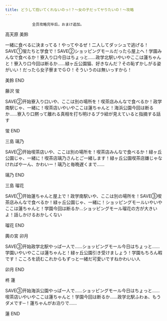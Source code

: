```yaml
---
title: どうして抱いてくれないのっ!？～女の子だってヤりたいの！～攻略
---
```


                全员攻略完毕后，おまけ追加。

高天原 美鈴

一緒に食べるに決まってる！やってやるぜ！二人してダッシュで逃げる！SAVE①蛍たちと学食で！SAVE②ショッピングモールだったら屋上へ！学園みんなで食べるか！寮入り口今日はちょっと……政学北駅いやいやここは蓮ちゃんと！寮入り口今回は断るか……緑ヶ丘公園猫、好きなんだ？その恥ずかしがる姿がいい！だったら女子寮までＧＯ！そういうのは無いっすから！

美鈴 END

藤沢 蛍

SAVE②开始寮入り口いや、ここは別の場所を！喫茶店みんなで食べるか！政学南駅じゃ、一緒に！喫茶店いやいやここは蓮ちゃんと！海浜公園今回は断るか……寮入り口黙って離れる真相を打ち明けるブラ紐が見えていると指摘する話す

蛍 END

三島 璃乃

SAVE②开始喫茶店いや、ここは別の場所を！喫茶店みんなで食べるか！緑ヶ丘公園じゃ、一緒に！喫茶店璃乃さんとご一緒します！緑ヶ丘公園喫茶店嫌じゃなければやーん、かわいー！璃乃と毎晩遅くまで……

璃乃 END

三島 瑠花

SAVE①开始蓮ちゃんと屋上で！政学南駅いや、ここは別の場所を！SAVE③喫茶店みんなで食べるか！緑ヶ丘公園じゃ、一緒に！ショッピングモールいやいやここは蓮ちゃんと！学園今回は断るか…ショッピングモール瑠花の方が大きいよ！話しかけるおかしくない

瑠花 END

輿の宮 卯月

SAVE③开始政学北駅やっぱ一人で……ショッピングモール今日はちょっと……学園いやいやここは蓮ちゃんと！緑ヶ丘公園引き受けましょう！学園もちろん暇です！こころを読むこれからもずっと一緒だ可愛いですねかわいい人

卯月 END

柊 蓮

SAVE③开始海浜公園やっぱ一人で……ショッピングモール今日はちょっと……喫茶店いやいやここは蓮ちゃんと！学園今回は断るか……政学北駅ふわぁ、もうダメです─！蓮ちゃんがお泊りで……

蓮 END
              
